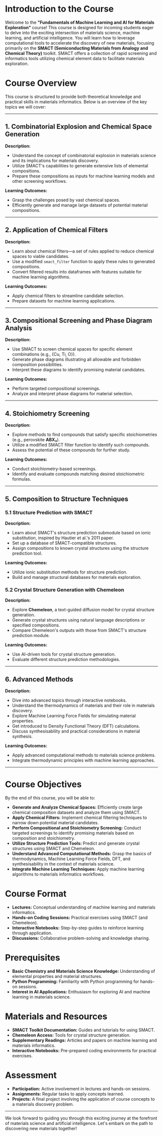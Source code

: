 # Introduction to the Course

Welcome to the **"Fundamentals of Machine Learning and AI for Materials Exploration"** course! This course is designed for incoming students eager to delve into the exciting intersection of materials science, machine learning, and artificial intelligence. You will learn how to leverage computational tools to accelerate the discovery of new materials, focusing primarily on the **SMACT (Semiconducting Materials from Analogy and Chemical Theory)** toolkit. SMACT offers a collection of rapid screening and informatics tools utilizing chemical element data to facilitate materials exploration.

# Course Overview

This course is structured to provide both theoretical knowledge and practical skills in materials informatics. Below is an overview of the key topics we will cover:

---

## 1. Combinatorial Explosion and Chemical Space Generation

**Description:**
- Understand the concept of combinatorial explosion in materials science and its implications for materials discovery.
- Utilize SMACT's capabilities to generate extensive lists of elemental compositions.
- Prepare these compositions as inputs for machine learning models and other screening workflows.

**Learning Outcomes:**
- Grasp the challenges posed by vast chemical spaces.
- Efficiently generate and manage large datasets of potential material compositions.

---

## 2. Application of Chemical Filters

**Description:**
- Learn about chemical filters—a set of rules applied to reduce chemical spaces to viable candidates.
- Use a modified `smact_filter` function to apply these rules to generated compositions.
- Convert filtered results into dataframes with features suitable for machine learning algorithms.

**Learning Outcomes:**
- Apply chemical filters to streamline candidate selection.
- Prepare datasets for machine learning applications.

---

## 3. Compositional Screening and Phase Diagram Analysis

**Description:**
- Use SMACT to screen chemical spaces for specific element combinations (e.g., {Cu, Ti, O}).
- Generate phase diagrams illustrating all allowable and forbidden composition possibilities.
- Interpret these diagrams to identify promising material candidates.

**Learning Outcomes:**
- Perform targeted compositional screenings.
- Analyze and interpret phase diagrams for material selection.

---

## 4. Stoichiometry Screening

**Description:**
- Explore methods to find compounds that satisfy specific stoichiometries (e.g., perovskite **ABX₃**).
- Utilize a modified SMACT filter function to identify such compounds.
- Assess the potential of these compounds for further study.

**Learning Outcomes:**
- Conduct stoichiometry-based screenings.
- Identify and evaluate compounds matching desired stoichiometric formulas.

---

## 5. Composition to Structure Techniques

### 5.1 Structure Prediction with SMACT

**Description:**
- Learn about SMACT's structure prediction submodule based on ionic substitution, inspired by Hautier et al.'s 2011 paper.
- Set up a database of SMACT-compatible structures.
- Assign compositions to known crystal structures using the structure prediction tool.

**Learning Outcomes:**
- Utilize ionic substitution methods for structure prediction.
- Build and manage structural databases for materials exploration.

### 5.2 Crystal Structure Generation with Chemeleon

**Description:**
- Explore **Chemeleon**, a text-guided diffusion model for crystal structure generation.
- Generate crystal structures using natural language descriptions or specified compositions.
- Compare Chemeleon's outputs with those from SMACT's structure prediction module.

**Learning Outcomes:**
- Use AI-driven tools for crystal structure generation.
- Evaluate different structure prediction methodologies.

---

## 6. Advanced Methods

**Description:**
- Dive into advanced topics through interactive notebooks.
- Understand the thermodynamics of materials and their role in materials discovery.
- Explore Machine Learning Force Fields for simulating material properties.
- Get introduced to Density Functional Theory (DFT) calculations.
- Discuss synthesisability and practical considerations in material synthesis.

**Learning Outcomes:**
- Apply advanced computational methods to materials science problems.
- Integrate thermodynamic principles with machine learning approaches.

---

# Course Objectives

By the end of this course, you will be able to:

- **Generate and Analyze Chemical Spaces:** Efficiently create large chemical composition datasets and analyze them using SMACT.
- **Apply Chemical Filters:** Implement chemical filtering techniques to narrow down potential material candidates.
- **Perform Compositional and Stoichiometry Screening:** Conduct targeted screenings to identify promising materials based on composition and stoichiometry.
- **Utilize Structure Prediction Tools:** Predict and generate crystal structures using SMACT and Chemeleon.
- **Understand Advanced Computational Methods:** Grasp the basics of thermodynamics, Machine Learning Force Fields, DFT, and synthesisability in the context of materials science.
- **Integrate Machine Learning Techniques:** Apply machine learning algorithms to materials informatics workflows.

# Course Format

- **Lectures:** Conceptual understanding of machine learning and materials informatics.
- **Hands-on Coding Sessions:** Practical exercises using SMACT (and Chemeleon).
- **Interactive Notebooks:** Step-by-step guides to reinforce learning through application.
- **Discussions:** Collaborative problem-solving and knowledge sharing.

# Prerequisites

- **Basic Chemistry and Materials Science Knowledge:** Understanding of elemental properties and material structures.
- **Python Programming:** Familiarity with Python programming for hands-on sessions.
- **Interest in AI Applications:** Enthusiasm for exploring AI and machine learning in materials science.

# Materials and Resources

- **SMACT Toolkit Documentation:** Guides and tutorials for using SMACT.
- **Chemeleon Access:** Tools for crystal structure generation.
- **Supplementary Readings:** Articles and papers on machine learning and materials informatics.
- **Interactive Notebooks:** Pre-prepared coding environments for practical exercises.

# Assessment

- **Participation:** Active involvement in lectures and hands-on sessions.
- **Assignments:** Regular tasks to apply concepts learned.
- **Projects:** A final project involving the application of course concepts to a materials discovery problem.

---

We look forward to guiding you through this exciting journey at the forefront of materials science and artificial intelligence. Let's embark on the path to discovering new materials together!